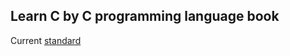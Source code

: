 ## Learn C by C programming language book

Current [standard](https://open-std.org/JTC1/SC22/WG14/www/docs/n3301.pdf)

